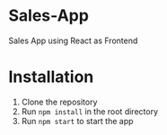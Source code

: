 # Sales-App
Sales App using React as Frontend

# Installation
1. Clone the repository
2. Run `npm install` in the root directory
3. Run `npm start` to start the app
